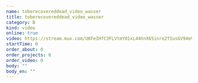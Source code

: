 ```yaml
---
name: toberecovereddead_video_wasser
title: toberecovereddead_video_wasser
category: B
kind: video
online: true
video: https://stream.mux.com/UKFeIHfC3FLVtmY01xL44hnX65inre2TIusGV94mVI8E.m3u8
startTime: 0
order_about: 0
order_projects: 0
order_video: 0
body: ""
body_en: ""
---
```

